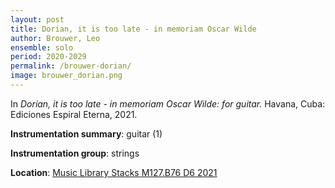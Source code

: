 ```yaml
---
layout: post
title: Dorian, it is too late - in memoriam Oscar Wilde
author: Brouwer, Leo
ensemble: solo
period: 2020-2029   
permalink: /brouwer-dorian/
image: brouwer_dorian.png
---
```

   
In *Dorian, it is too late - in memoriam Oscar Wilde: for guitar.* Havana, Cuba: Ediciones Espiral Eterna, 2021.

**Instrumentation summary**: guitar (1) 

**Instrumentation group**: strings

**Location**: <a href="https://tufts.primo.exlibrisgroup.com/permalink/01TUN_INST/1kc9gia/alma991018726336503851" target="_blank">Music Library Stacks M127.B76 D6 2021</a>